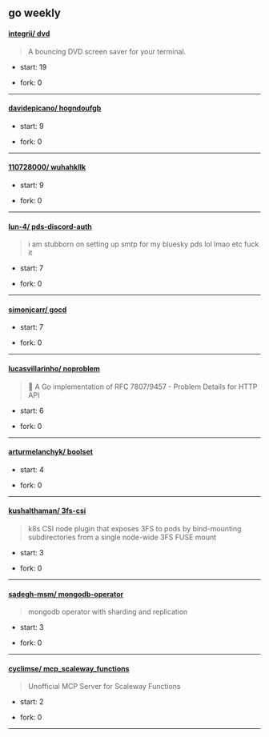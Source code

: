 ## go weekly

#### [integrii/ dvd](https://github.com/integrii/dvd)
>  A bouncing DVD screen saver for your terminal.
+ start: 19
+ fork: 0
---
#### [davidepicano/ hogndoufgb](https://github.com/davidepicano/hogndoufgb)
>  
+ start: 9
+ fork: 0
---
#### [110728000/ wuhahkllk](https://github.com/110728000/wuhahkllk)
>  
+ start: 9
+ fork: 0
---
#### [lun-4/ pds-discord-auth](https://github.com/lun-4/pds-discord-auth)
>  i am stubborn on setting up smtp for my bluesky pds lol lmao etc fuck it
+ start: 7
+ fork: 0
---
#### [simonjcarr/ gocd](https://github.com/simonjcarr/gocd)
>  
+ start: 7
+ fork: 0
---
#### [lucasvillarinho/ noproblem](https://github.com/lucasvillarinho/noproblem)
>  🚩 A Go implementation of RFC 7807/9457 - Problem Details for HTTP API
+ start: 6
+ fork: 0
---
#### [arturmelanchyk/ boolset](https://github.com/arturmelanchyk/boolset)
>  
+ start: 4
+ fork: 0
---
#### [kushalthaman/ 3fs-csi](https://github.com/kushalthaman/3fs-csi)
>  k8s CSI node plugin that exposes 3FS to pods by bind-mounting subdirectories from a single node-wide 3FS FUSE mount
+ start: 3
+ fork: 0
---
#### [sadegh-msm/ mongodb-operator](https://github.com/sadegh-msm/mongodb-operator)
>  mongodb operator with sharding and replication
+ start: 3
+ fork: 0
---
#### [cyclimse/ mcp_scaleway_functions](https://github.com/cyclimse/mcp_scaleway_functions)
>  Unofficial MCP Server for Scaleway Functions
+ start: 2
+ fork: 0
---